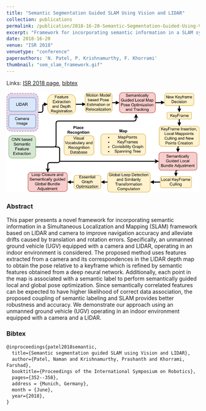 ```yaml
---
title: "Semantic Segmentation Guided SLAM Using Vision and LIDAR"
collection: publications
permalink: /publication/2018-16-20-Semantic-Segmentation-Guided-Using-Vision-LIDAR
excerpt: "Framework for incorporating semantic information in a SLAM system to alleviate drifts caused by translation and rotation errors."
date: 2018-16-20
venue: "ISR 2018"
venuetype: "conference"
paperauthors: 'N. Patel, P. Krishnamurthy, F. Khorrami'
thumbnail: "sem_slam_framework.gif"
---
```


Links: [ISR 2018 page](https://ieeexplore.ieee.org/document/8470619), [bibtex](#bibtex)

![Semantic Segmentation Guided SLAM](/images/Sem_SLAM_Framework.png)

### Abstract

This paper presents a novel framework for incorporating semantic information in a Simultaneous Localization and Mapping (SLAM) framework based on LIDAR and camera to improve navigation accuracy and alleviate drifts caused by translation and rotation errors. Specifically, an unmanned ground vehicle (UGV) equipped with a camera and LIDAR, operating in an indoor environment is considered. The proposed method uses features extracted from a camera and its correspondences in the LIDAR depth map to obtain the pose relative to a keyframe which is refined by semantic features obtained from a deep neural network. Additionally, each point in the map is associated with a semantic label to perform semantically guided local and global pose optimization. Since semantically correlated features can be expected to have higher likelihood of correct data association, the proposed coupling of semantic labeling and SLAM provides better robustness and accuracy. We demonstrate our approach using an unmanned ground vehicle (UGV) operating in an indoor environment equipped with a camera and a LIDAR.


### Bibtex
    @inproceedings{patel2018semantic,
      title={Semantic segmentation guided SLAM using Vision and LIDAR},
      author={Patel, Naman and Krishnamurthy, Prashanth and Khorrami, Farshad},
      booktitle={Proceedings of the International Symposium on Robotics},
      pages={352--358},
      address = {Munich, Germany},
      month = {June},
      year={2018},
    }
